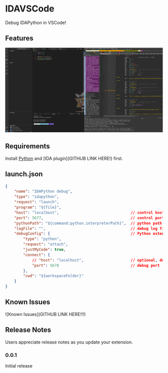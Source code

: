 # IDAVSCode

Debug IDAPython in VSCode!

## Features

![](image/demo.webp)
## Requirements

Install [Python](https://marketplace.visualstudio.com/items?itemName=ms-python.python) and [IDA plugin](GITHUB LINK HERE!) first.

## launch.json

```json
{
    "name": "IDAPython debug",
    "type": "idapython",
    "request": "launch",
    "program": "${file}",
    "host": "localhost",                                // control hostname
    "port": 5677,                                       // control port
    "pythonPath": "${command:python.interpreterPath}",  // python path (IDA used)
    "logFile": "",                                      // debug log file
    "debugConfig": {                                    // Python extension debug config
        "type": "python",
        "request": "attach",
        "justMyCode": true,
        "connect": {
            // "host": "localhost",                     // optional, default as seam as control host
            "port": 5678                                // debug port
        },
        "cwd": "${workspaceFolder}"
    }
}
```

## Known Issues

![Known Issues](GITHUB LINK HERE!!!)

## Release Notes

Users appreciate release notes as you update your extension.

### 0.0.1

Initial release
